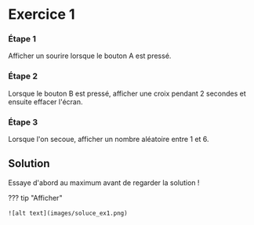 # Exercice 1

### Étape 1 
Afficher un sourire lorsque le bouton A est pressé.

### Étape 2
Lorsque le bouton B est pressé, afficher une croix pendant 2 secondes et ensuite effacer l'écran.

### Étape 3
Lorsque l'on secoue, afficher un nombre aléatoire entre 1 et 6.

## Solution
Essaye d'abord au maximum avant de regarder la solution !

??? tip "Afficher"

    ![alt text](images/soluce_ex1.png)
